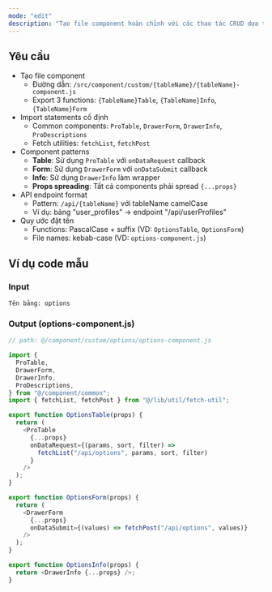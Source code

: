 ```yaml
---
mode: "edit"
description: "Tạo file component hoàn chỉnh với các thao tác CRUD dựa trên tên bảng được cung cấp."
---
```


## Yêu cầu

- Tạo file component
  - Đường dẫn: `/src/component/custom/{tableName}/{tableName}-component.js`
  - Export 3 functions: `{TableName}Table`, `{TableName}Info`, `{TableName}Form`
- Import statements cố định
  - Common components: `ProTable`, `DrawerForm`, `DrawerInfo`, `ProDescriptions`
  - Fetch utilities: `fetchList`, `fetchPost`
- Component patterns
  - **Table**: Sử dụng `ProTable` với `onDataRequest` callback
  - **Form**: Sử dụng `DrawerForm` với `onDataSubmit` callback
  - **Info**: Sử dụng `DrawerInfo` làm wrapper
  - **Props spreading**: Tất cả components phải spread `{...props}`
- API endpoint format
  - Pattern: `/api/{tableName}` với tableName camelCase
  - Ví dụ: bảng "user_profiles" → endpoint "/api/userProfiles"
- Quy ước đặt tên
  - Functions: PascalCase + suffix (VD: `OptionsTable`, `OptionsForm`)
  - File names: kebab-case (VD: `options-component.js`)

## Ví dụ code mẫu

### Input

```
Tên bảng: options
```

### Output (options-component.js)

```javascript
// path: @/component/custom/options/options-component.js

import {
  ProTable,
  DrawerForm,
  DrawerInfo,
  ProDescriptions,
} from "@/component/common";
import { fetchList, fetchPost } from "@/lib/util/fetch-util";

export function OptionsTable(props) {
  return (
    <ProTable
      {...props}
      onDataRequest={(params, sort, filter) =>
        fetchList("/api/options", params, sort, filter)
      }
    />
  );
}

export function OptionsForm(props) {
  return (
    <DrawerForm
      {...props}
      onDataSubmit={(values) => fetchPost("/api/options", values)}
    />
  );
}

export function OptionsInfo(props) {
  return <DrawerInfo {...props} />;
}
```

